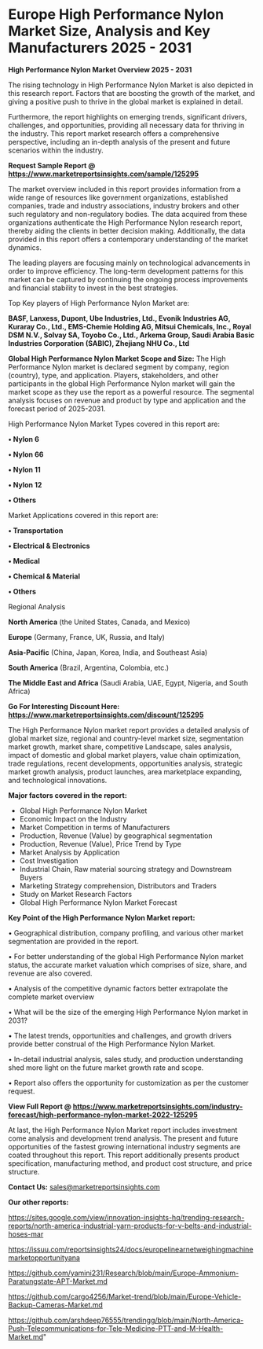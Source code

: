 # Europe High Performance Nylon Market Size, Analysis and Key Manufacturers 2025 - 2031

<Strong> High Performance Nylon Market Overview 2025 - 2031</strong>

The rising technology in High Performance Nylon Market is also depicted in this research report. Factors that are boosting the growth of the market, and giving a positive push to thrive in the global market is explained in detail.

Furthermore, the report highlights on emerging trends, significant drivers, challenges, and opportunities, providing all necessary data for thriving in the industry. This report market research offers a comprehensive perspective, including an in-depth analysis of the present and future scenarios within the industry.

<strong>Request Sample Report @ <a href=https://www.marketreportsinsights.com/sample/125295>https://www.marketreportsinsights.com/sample/125295</a></strong>

The market overview included in this report provides information from a wide range of resources like government organizations, established companies, trade and industry associations, industry brokers and other such regulatory and non-regulatory bodies. The data acquired from these organizations authenticate the High Performance Nylon research report, thereby aiding the clients in better decision making. Additionally, the data provided in this report offers a contemporary understanding of the market dynamics.

The leading players are focusing mainly on technological advancements in order to improve efficiency. The long-term development patterns for this market can be captured by continuing the ongoing process improvements and financial stability to invest in the best strategies.

Top Key players of High Performance Nylon Market are:

<strong>BASF, Lanxess, Dupont, Ube Industries, Ltd., Evonik Industries AG, Kuraray Co., Ltd., EMS-Chemie Holding AG, Mitsui Chemicals, Inc., Royal DSM N.V., Solvay SA, Toyobo Co., Ltd., Arkema Group, Saudi Arabia Basic Industries Corporation (SABIC), Zhejiang NHU Co., Ltd</strong>

<strong><b>Global High Performance Nylon Market Scope and Size:</b></strong>
The High Performance Nylon market is declared segment by company, region (country), type, and application. Players, stakeholders, and other participants in the global High Performance Nylon market will gain the market scope as they use the report as a powerful resource. The segmental analysis focuses on revenue and product by type and application and the forecast period of 2025-2031.

High Performance Nylon Market Types covered in this report are:

<strong>• Nylon 6

• Nylon 66

• Nylon 11

• Nylon 12

• Others</strong>

Market Applications covered in this report are:

<strong>• Transportation

• Electrical & Electronics

• Medical

• Chemical & Material

• Others</strong> 

Regional Analysis

<strong>North America</strong> (the United States, Canada, and Mexico)

<strong>Europe</strong> (Germany, France, UK, Russia, and Italy)

<strong>Asia-Pacific</strong> (China, Japan, Korea, India, and Southeast Asia)

<strong>South America</strong> (Brazil, Argentina, Colombia, etc.)

<strong>The Middle East and Africa</strong> (Saudi Arabia, UAE, Egypt, Nigeria, and South Africa)

<strong>Go For Interesting Discount Here: <a href=https://www.marketreportsinsights.com/discount/125295>https://www.marketreportsinsights.com/discount/125295</a></strong>

The High Performance Nylon market report provides a detailed analysis of global market size, regional and country-level market size, segmentation market growth, market share, competitive Landscape, sales analysis, impact of domestic and global market players, value chain optimization, trade regulations, recent developments, opportunities analysis, strategic market growth analysis, product launches, area marketplace expanding, and technological innovations.

<strong><b>Major factors covered in the report:</b></strong>
<ul>
  <li>Global High Performance Nylon Market </li>
  <li>Economic Impact on the Industry</li>
  <li>Market Competition in terms of Manufacturers</li>
  <li>Production, Revenue (Value) by geographical segmentation</li>
  <li>Production, Revenue (Value), Price Trend by Type</li>
  <li>Market Analysis by Application</li>
  <li>Cost Investigation</li>
  <li>Industrial Chain, Raw material sourcing strategy and Downstream Buyers</li>
  <li>Marketing Strategy comprehension, Distributors and Traders</li>
  <li>Study on Market Research Factors</li>
  <li>Global High Performance Nylon Market Forecast</li>
</ul>

<strong><b>Key Point of the High Performance Nylon Market report:</b></strong>

• Geographical distribution, company profiling, and various other market segmentation are provided in the report.

• For better understanding of the global High Performance Nylon market status, the accurate market valuation which comprises of size, share, and revenue are also covered.

• Analysis of the competitive dynamic factors better extrapolate the complete market overview

• What will be the size of the emerging High Performance Nylon market in 2031?

• The latest trends, opportunities and challenges, and growth drivers provide better construal of the High Performance Nylon Market.

• In-detail industrial analysis, sales study, and production understanding shed more light on the future market growth rate and scope.

• Report also offers the opportunity for customization as per the customer request.

<strong><b>View Full Report @ <a href=https://www.marketreportsinsights.com/industry-forecast/high-performance-nylon-market-2022-125295>https://www.marketreportsinsights.com/industry-forecast/high-performance-nylon-market-2022-125295</a></b></strong>


At last, the High Performance Nylon Market report includes investment come analysis and development trend analysis. The present and future opportunities of the fastest growing international industry segments are coated throughout this report. This report additionally presents product specification, manufacturing method, and product cost structure, and price structure.

<strong>Contact Us:</strong>
sales@marketreportsinsights.com

<strong>Our other reports:</strong>

<a href=https://sites.google.com/view/innovation-insights-hq/trending-research-reports/north-america-industrial-yarn-products-for-v-belts-and-industrial-hoses-mar>https://sites.google.com/view/innovation-insights-hq/trending-research-reports/north-america-industrial-yarn-products-for-v-belts-and-industrial-hoses-mar</a>

<a href=https://issuu.com/reportsinsights24/docs/europelinearnetweighingmachinemarketopportunityana>https://issuu.com/reportsinsights24/docs/europelinearnetweighingmachinemarketopportunityana</a>

<a href=https://github.com/yamini231/Research/blob/main/Europe-Ammonium-Paratungstate-APT-Market.md>https://github.com/yamini231/Research/blob/main/Europe-Ammonium-Paratungstate-APT-Market.md</a>

<a href=https://github.com/cargo4256/Market-trend/blob/main/Europe-Vehicle-Backup-Cameras-Market.md>https://github.com/cargo4256/Market-trend/blob/main/Europe-Vehicle-Backup-Cameras-Market.md</a>

<a href=https://github.com/arshdeep76555/trendingg/blob/main/North-America-Push-Telecommunications-for-Tele-Medicine-PTT-and-M-Health-Market.md>https://github.com/arshdeep76555/trendingg/blob/main/North-America-Push-Telecommunications-for-Tele-Medicine-PTT-and-M-Health-Market.md</a>"
